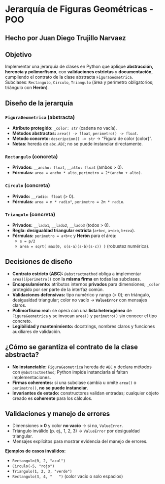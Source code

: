 # Jerarquía de Figuras Geométricas - POO

## Hecho por Juan Diego Trujillo Narvaez

## Objetivo
Implementar una jerarquía de clases en Python que aplique **abstracción, herencia y polimorfismo**, con **validaciones estrictas** y **documentación**, cumpliendo el contrato de la clase abstracta `FiguraGeometrica`.  
Subclases: `Rectangulo`, `Circulo`, `Triangulo` (área y perímetro obligatorios; triángulo con **Herón**).

## Diseño de la jerarquía

### `FiguraGeometrica` (abstracta)
- **Atributo protegido:** `_color: str` (cadena no vacía).
- **Métodos abstractos:** `area() -> float`, `perimetro() -> float`.
- **Método concreto:** `descripcion() -> str` → “Figura de color {color}”.
- **Notas:** hereda de `abc.ABC`; no se puede instanciar directamente.

### `Rectangulo` (concreta)
- **Privados:** `__ancho: float`, `__alto: float` (ambos > 0).
- **Fórmulas:** `area = ancho * alto`, `perimetro = 2*(ancho + alto)`.

### `Circulo` (concreta)
- **Privado:** `__radio: float` (> 0).
- **Fórmulas:** `area = π * radio²`, `perimetro = 2π * radio`.

### `Triangulo` (concreta)
- **Privados:** `__lado1`, `__lado2`, `__lado3` (todos > 0).
- **Regla:** **desigualdad triangular estricta** (`a+b>c`, `a+c>b`, `b+c>a`).
- **Fórmulas:** `perimetro = a+b+c` y **Herón** para el área:
  - `s = p/2`
  - `area = sqrt( max(0, s(s-a)(s-b)(s-c)) )` (robustez numérica).

## Decisiones de diseño
- **Contrato estricto (ABC):** `@abstractmethod` obliga a implementar `area()`/`perimetro()` con la **misma firma** en todas las subclases.
- **Encapsulamiento:** atributos internos **privados** para dimensiones; `_color` protegido por ser parte de la interfaz común.
- **Validaciones defensivas:** tipo numérico y rango (> 0); en triángulo, desigualdad triangular; color no vacío → **`ValueError`** con mensajes claros.
- **Polimorfismo real:** se opera con una **lista heterogénea** de `FiguraGeometrica` y se invocan `area()` y `perimetro()` sin conocer el tipo concreto.
- **Legibilidad y mantenimiento:** docstrings, nombres claros y funciones auxiliares de validación.

## ¿Cómo se garantiza el contrato de la clase abstracta?
- **No instanciable:** `FiguraGeometrica` hereda de `ABC` y declara métodos con `@abstractmethod`; Python impide instanciarla si faltan implementaciones.
- **Firmas coherentes:** si una subclase cambia u omite `area()` o `perimetro()`, **no se puede instanciar**.
- **Invariantes de estado:** constructores validan entradas; cualquier objeto creado es **coherente** para los cálculos.

## Validaciones y manejo de errores
- Dimensiones **> 0** y color **no vacío** → si no, `ValueError`.
- Triángulo inválido (p. ej., 1, 2, 3) → `ValueError` por desigualdad triangular.
- Mensajes explícitos para mostrar evidencia del manejo de errores.

**Ejemplos de casos inválidos:**
- `Rectangulo(0, 2, "azul")`
- `Circulo(-5, "rojo")`
- `Triangulo(1, 2, 3, "verde")`
- `Rectangulo(3, 4, "   ")`  (color vacío o solo espacios)